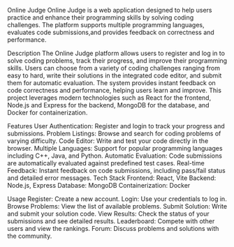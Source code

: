 Online Judge
Online Judge is a web application designed to help users practice and enhance their programming skills by solving coding challenges. The platform supports multiple programming languages, evaluates code submissions,and provides feedback on correctness and performance.

Description
The Online Judge platform allows users to register and log in to solve coding problems, track their progress, and improve their programming skills. Users can choose from a variety of coding challenges ranging from easy to hard, write their solutions in the integrated code editor, and submit them for automatic evaluation. The system provides instant feedback on code correctness and performance, helping users learn and improve. This project leverages modern technologies such as React for the frontend, Node.js and Express for the backend, MongoDB for the database, and Docker for containerization.

Features
User Authentication: Register and login to track your progress and submissions.
Problem Listings: Browse and search for coding problems of varying difficulty.
Code Editor: Write and test your code directly in the browser.
Multiple Languages: Support for popular programming languages including C++, Java, and Python.
Automatic Evaluation: Code submissions are automatically evaluated against predefined test cases.
Real-time Feedback: Instant feedback on code submissions, including pass/fail status and detailed error messages.
Tech Stack
Frontend: React, Vite
Backend: Node.js, Express
Database: MongoDB
Containerization: Docker

Usage
Register: Create a new account.
Login: Use your credentials to log in.
Browse Problems: View the list of available problems.
Submit Solution: Write and submit your solution code.
View Results: Check the status of your submissions and see detailed results.
Leaderboard: Compete with other users and view the rankings.
Forum: Discuss problems and solutions with the community.
